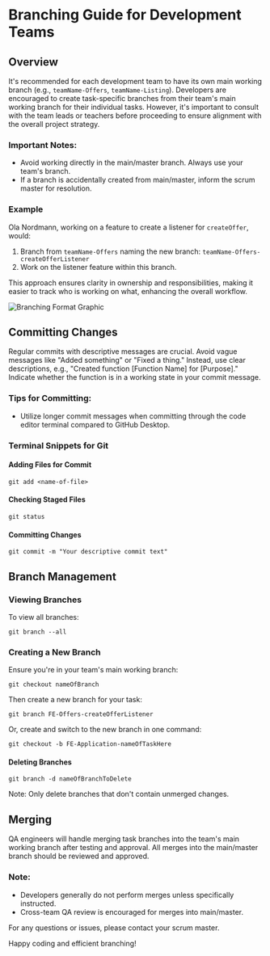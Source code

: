 # Branching Guide for Development Teams

## Overview

It's recommended for each development team to have its own main working branch (e.g., `teamName-Offers`, `teamName-Listing`). Developers are encouraged to create task-specific branches from their team's main working branch for their individual tasks. However, it's important to consult with the team leads or teachers before proceeding to ensure alignment with the overall project strategy.

### Important Notes:

- Avoid working directly in the main/master branch. Always use your team's branch.
- If a branch is accidentally created from main/master, inform the scrum master for resolution.

### Example

Ola Nordmann, working on a feature to create a listener for `createOffer`, would:

1. Branch from `teamName-Offers` naming the new branch:
   `teamName-Offers-createOfferListener`
2. Work on the listener feature within this branch.

This approach ensures clarity in ownership and responsibilities, making it easier to track who is working on what, enhancing the overall workflow.

![Branching Format Graphic](https://i.imgur.com/vdOzdpk.png)

## Committing Changes

Regular commits with descriptive messages are crucial. Avoid vague messages like "Added something" or "Fixed a thing." Instead, use clear descriptions, e.g., "Created function [Function Name] for [Purpose]." Indicate whether the function is in a working state in your commit message.

### Tips for Committing:

- Utilize longer commit messages when committing through the code editor terminal compared to GitHub Desktop.

### Terminal Snippets for Git

#### Adding Files for Commit

`git add <name-of-file>`

#### Checking Staged Files

`git status`

#### Committing Changes

`git commit -m "Your descriptive commit text"`

## Branch Management

### Viewing Branches

To view all branches:

`git branch --all`

### Creating a New Branch

Ensure you're in your team's main working branch:

`git checkout nameOfBranch`

Then create a new branch for your task:

`git branch FE-Offers-createOfferListener`

Or, create and switch to the new branch in one command:

`git checkout -b FE-Application-nameOfTaskHere`

#### Deleting Branches

`git branch -d nameOfBranchToDelete`

Note: Only delete branches that don't contain unmerged changes.

## Merging

QA engineers will handle merging task branches into the team's main working branch after testing and approval. All merges into the main/master branch should be reviewed and approved.

### Note:

- Developers generally do not perform merges unless specifically instructed.
- Cross-team QA review is encouraged for merges into main/master.

For any questions or issues, please contact your scrum master.

Happy coding and efficient branching!

